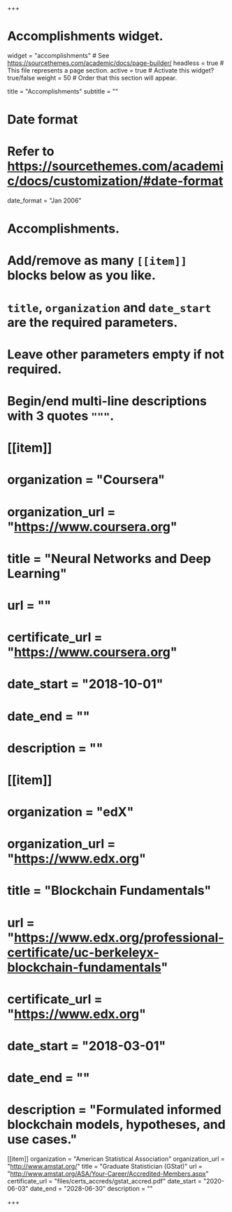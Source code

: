 +++
# Accomplishments widget.
widget = "accomplishments"  # See https://sourcethemes.com/academic/docs/page-builder/
headless = true  # This file represents a page section.
active = true  # Activate this widget? true/false
weight = 50  # Order that this section will appear.

title = "Accomplish&shy;ments"
subtitle = ""

# Date format
#   Refer to https://sourcethemes.com/academic/docs/customization/#date-format
date_format = "Jan 2006"

# Accomplishments.
#   Add/remove as many `[[item]]` blocks below as you like.
#   `title`, `organization` and `date_start` are the required parameters.
#   Leave other parameters empty if not required.
#   Begin/end multi-line descriptions with 3 quotes `"""`.

# [[item]]
#   organization = "Coursera"
#   organization_url = "https://www.coursera.org"
#   title = "Neural Networks and Deep Learning"
#   url = ""
#   certificate_url = "https://www.coursera.org"
#   date_start = "2018-10-01"
#   date_end = ""
#   description = ""
# 
# [[item]]
#   organization = "edX"
#   organization_url = "https://www.edx.org"
#   title = "Blockchain Fundamentals"
#   url = "https://www.edx.org/professional-certificate/uc-berkeleyx-blockchain-fundamentals"
#   certificate_url = "https://www.edx.org"
#   date_start = "2018-03-01"
#   date_end = ""
#   description = "Formulated informed blockchain models, hypotheses, and use cases."

[[item]]
  organization = "American Statistical Association"
  organization_url = "http://www.amstat.org/"
  title = "Graduate Statistician (GStat)"
  url = "http://www.amstat.org/ASA/Your-Career/Accredited-Members.aspx"
  certificate_url = "files/certs_accreds/gstat_accred.pdf"
  date_start = "2020-06-03"
  date_end = "2028-06-30"
  description = ""

+++

